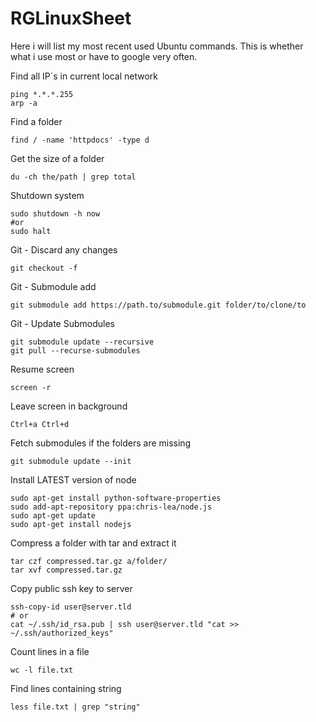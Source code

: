 RGLinuxSheet
============

Here i will list my most recent used Ubuntu commands. This is whether what i use most or have to google very often.

Find all IP´s in current local network

    ping *.*.*.255
    arp -a

Find a folder

    find / -name 'httpdocs' -type d
    
Get the size of a folder

    du -ch the/path | grep total

Shutdown system

    sudo shutdown -h now
    #or
    sudo halt

Git - Discard any changes

    git checkout -f
    
Git - Submodule add

    git submodule add https://path.to/submodule.git folder/to/clone/to
    
Git - Update Submodules

    git submodule update --recursive
    git pull --recurse-submodules

Resume screen

    screen -r

Leave screen in background

    Ctrl+a Ctrl+d
    
Fetch submodules if the folders are missing
 
    git submodule update --init
    
Install LATEST version of node

    sudo apt-get install python-software-properties
    sudo add-apt-repository ppa:chris-lea/node.js
    sudo apt-get update
    sudo apt-get install nodejs
    
Compress a folder with tar and extract it

    tar czf compressed.tar.gz a/folder/
    tar xvf compressed.tar.gz

Copy public ssh key to server

    ssh-copy-id user@server.tld
    # or
    cat ~/.ssh/id_rsa.pub | ssh user@server.tld "cat >> ~/.ssh/authorized_keys"
    
Count lines in a file
    
    wc -l file.txt
    
Find lines containing string

    less file.txt | grep "string"
